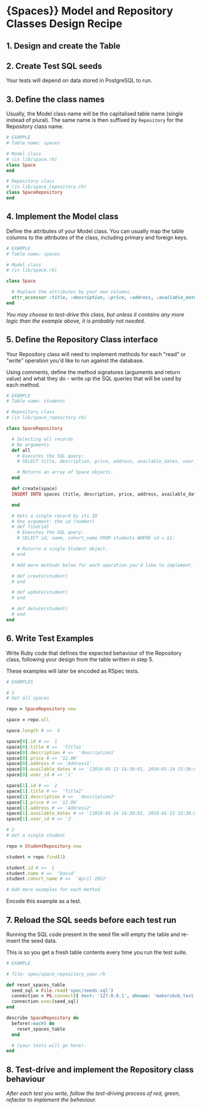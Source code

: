# {Spaces}} Model and Repository Classes Design Recipe

## 1. Design and create the Table


## 2. Create Test SQL seeds

Your tests will depend on data stored in PostgreSQL to run.



## 3. Define the class names

Usually, the Model class name will be the capitalised table name (single instead of plural). The same name is then suffixed by `Repository` for the Repository class name.

```ruby
# EXAMPLE
# Table name: spaces

# Model class
# (in lib/space.rb)
class Space
end

# Repository class
# (in lib/space_repository.rb)
class SpaceRepository
end
```

## 4. Implement the Model class

Define the attributes of your Model class. You can usually map the table columns to the attributes of the class, including primary and foreign keys.

```ruby
# EXAMPLE
# Table name: spaces

# Model class
# (in lib/space.rb)

class Space

  # Replace the attributes by your own columns.
  attr_accessor :title, :description, :price, :address, :available_dates, :user_id
end


```

*You may choose to test-drive this class, but unless it contains any more logic than the example above, it is probably not needed.*

## 5. Define the Repository Class interface

Your Repository class will need to implement methods for each "read" or "write" operation you'd like to run against the database.

Using comments, define the method signatures (arguments and return value) and what they do - write up the SQL queries that will be used by each method.

```ruby
# EXAMPLE
# Table name: students

# Repository class
# (in lib/space_repository.rb)

class SpaceRepository

  # Selecting all records
  # No arguments
  def all
    # Executes the SQL query:
    # SELECT title, description, price, address, available_dates, user_id FROM spaces;

    # Returns an array of Space objects.
  end

  def create(space)
  INSERT INTO spaces (title, description, price, address, available_dates, user_id) VALUES ($1, $2, $3, $4, $5, $6);

  end

  # Gets a single record by its ID
  # One argument: the id (number)
  # def find(id)
    # Executes the SQL query:
    # SELECT id, name, cohort_name FROM students WHERE id = $1;

    # Returns a single Student object.
  # end

  # Add more methods below for each operation you'd like to implement.

  # def create(student)
  # end

  # def update(student)
  # end

  # def delete(student)
  # end
end
```

## 6. Write Test Examples

Write Ruby code that defines the expected behaviour of the Repository class, following your design from the table written in step 5.

These examples will later be encoded as RSpec tests.

```ruby
# EXAMPLES

# 1
# Get all spaces

repo = SpaceRepository.new

space = repo.all

space.length # =>  4

space[0].id # =>  1
space[0].title # =>  'Title1'
space[0].description # =>  'description1'
space[0].price # => '12.00'
space[0].address # => 'Address1'
space[0].available_dates # => '[2010-01-13 14:30:01, 2010-01-14 15:30:01]'
space[0].user_id # => '1'

space[1].id # =>  2
space[1].title # =>  'Title2'
space[1].description # =>  'description2'
space[1].price # => '12.00'
space[1].address # => 'Address2'
space[1].available_dates # => '[2010-01-14 14:30:01, 2010-01-15 15:30:01]'
space[1].user_id # => '2'

# 2
# Get a single student

repo = StudentRepository.new

student = repo.find(1)

student.id # =>  1
student.name # =>  'David'
student.cohort_name # =>  'April 2022'

# Add more examples for each method
```

Encode this example as a test.

## 7. Reload the SQL seeds before each test run

Running the SQL code present in the seed file will empty the table and re-insert the seed data.

This is so you get a fresh table contents every time you run the test suite.

```ruby
# EXAMPLE

# file: spec/space_repository_spec.rb

def reset_spaces_table
  seed_sql = File.read('spec/seeds.sql')
  connection = PG.connect({ host: '127.0.0.1', dbname: 'makersbnb_test' })
  connection.exec(seed_sql)
end

describe SpaceRepository do
  before(:each) do 
    reset_spaces_table
  end

  # (your tests will go here).
end
```

## 8. Test-drive and implement the Repository class behaviour

_After each test you write, follow the test-driving process of red, green, refactor to implement the behaviour._

